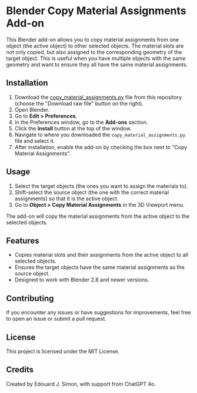 # Blender Copy Material Assignments Add-on

This Blender add-on allows you to copy material assignments from one object (the active object) to other selected objects. 
The material slots are not only copied, but also assigned to the corresponding geometry of the target object.
This is useful when you have multiple objects with the same geometry and want to ensure they all have the same material assignments.

## Installation

1. Download the [copy_material_assignments.py](copy_material_assignments.py) file from this repository (choose the "Download raw file" button on the right).
2. Open Blender.
3. Go to **Edit > Preferences**.
4. In the Preferences window, go to the **Add-ons** section.
5. Click the **Install** button at the top of the window.
6. Navigate to where you downloaded the `copy_material_assignments.py` file and select it.
7. After installation, enable the add-on by checking the box next to "Copy Material Assignments".

## Usage

1. Select the target objects (the ones you want to assign the materials to).
2. Shift-select the source object (the one with the correct material assignments) so that it is the active object.
3. Go to **Object > Copy Material Assignments** in the 3D Viewport menu.

The add-on will copy the material assignments from the active object to the selected objects.

## Features

- Copies material slots and their assignments from the active object to all selected objects.
- Ensures the target objects have the same material assignments as the source object.
- Designed to work with Blender 2.8 and newer versions.

## Contributing

If you encounter any issues or have suggestions for improvements, feel free to open an issue or submit a pull request.

## License

This project is licensed under the MIT License.

## Credits

Created by Edouard J. Simon, with support from ChatGPT 4o.

